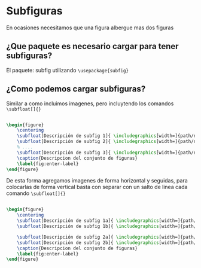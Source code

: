 # Subfiguras

En ocasiones necesitamos que una figura albergue mas dos figuras

## ¿Que paquete es necesario cargar para tener subfiguras?

El paquete: subfig utilizando `\usepackage{subfig}`

## ¿Como podemos cargar subfiguras?

Similar a como incluimos imagenes, pero incluytendo los comandos `\subfloat[]{}`

```latex

\begin{figure}
    \centering
    \subfloat[Descripción de subfig 1]{ \includegraphics[width=]{path/name} }
    \subfloat[Descripción de subfig 2]{ \includegraphics[width=]{path/name} }
    % ....
    \subfloat[Descripción de subfig 3]{ \includegraphics[width=]{path/name} }
    \caption{Descripcion del conjunto de figuras}
    \label{fig:enter-label}
\end{figure}

```

De esta forma agregamos imagenes de forma horizontal y seguidas, para colocarlas de forma vertical basta con separar con un salto de linea cada comando `\subfloat[]{}`

```latex

\begin{figure}
    \centering
    \subfloat[Descripción de subfig 1a]{ \includegraphics[width=]{path/name} }
    \subfloat[Descripción de subfig 1b]{ \includegraphics[width=]{path/name} }

    \subfloat[Descripción de subfig 2a]{ \includegraphics[width=]{path/name} }
    \subfloat[Descripción de subfig 2b]{ \includegraphics[width=]{path/name} }
    \caption{Descripcion del conjunto de figuras}
    \label{fig:enter-label}
\end{figure}

```